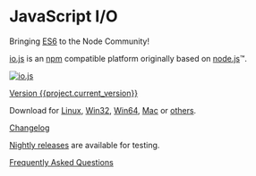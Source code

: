 # JavaScript I/O

Bringing [ES6](es6.html) to the Node Community!

[io.js](https://github.com/iojs/io.js) is an [npm](https://www.npmjs.org/) compatible platform originally based on [node.js](https://nodejs.org/)&#8482;.

[![io.js](../images/1.0.0.png)](https://iojs.org/dist/v{{project.current_version}}/)

[Version {{project.current_version}}](https://iojs.org/dist/v{{project.current_version}}/)

Download for
[Linux](https://iojs.org/dist/v{{project.current_version}}/iojs-v{{project.current_version}}-linux-x64.tar.xz),
[Win32](https://iojs.org/dist/v{{project.current_version}}/iojs-v{{project.current_version}}-x86.msi),
[Win64](https://iojs.org/dist/v{{project.current_version}}/iojs-v{{project.current_version}}-x64.msi),
[Mac](https://iojs.org/dist/v{{project.current_version}}/iojs-v{{project.current_version}}.pkg) or
[others](https://iojs.org/dist/v{{project.current_version}}/).


[Changelog](https://github.com/iojs/io.js/blob/v1.x/CHANGELOG.md)

[Nightly releases](https://iojs.org/download/nightly/) are available for testing.

[Frequently Asked Questions](faq.html)
